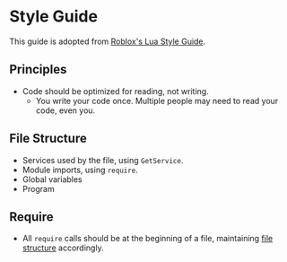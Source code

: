 # Style Guide
This guide is adopted from [Roblox's Lua Style Guide](https://roblox.github.io/lua-style-guide/).

## Principles
- Code should be optimized for reading, not writing.
	- You write your code once. Multiple people may need to read your code, even you.

## File Structure
- Services used by the file, using `GetService`.
- Module imports, using `require`.
- Global variables
- Program

## Require
- All `require` calls should be at the beginning of a file, maintaining [file structure]() accordingly.
